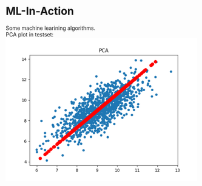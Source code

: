 # ML-In-Action
Some machine learining algorithms.<br>
PCA plot in testset:<br>
![](https://github.com/lpf-gavin/ML-In-Action/blob/master/images/PCA.png)
